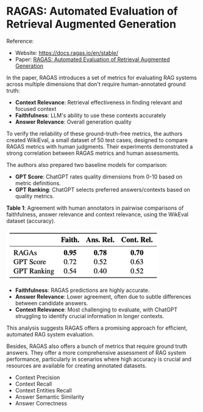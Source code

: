 # RAGAS: Automated Evaluation of Retrieval Augmented Generation
Reference:
- Website: https://docs.ragas.io/en/stable/
- Paper: [RAGAS: Automated Evaluation of Retrieval Augmented Generation](https://arxiv.org/abs/2309.15217)

In the paper, RAGAS introduces a set of metrics for evaluating RAG systems across multiple dimensions that don't require human-annotated ground truth:
- **Context Relevance**: Retrieval effectiveness in finding relevant and focused context
- **Faithfulness**: LLM's ability to use these contexts accurately
- **Answer Relevance**: Overall generation quality

To verify the reliability of these ground-truth-free metrics, the authors created WikiEval, a small dataset of 50 test cases, designed to compare RAGAS metrics with human judgments. Their experiments demonstrated a strong correlation between RAGAS metrics and human assessments. 

The authors also prepared two baseline models for comparison:
- **GPT Score**: ChatGPT rates quality dimensions from 0-10 based on metric definitions.
- **GPT Ranking**: ChatGPT selects preferred answers/contexts based on quality metrics.

**Table 1**: Agreement with human annotators in pairwise comparisons of faithfulness, answer relevance and context relevance, using the WikEval dataset (accuracy).

<img src="../images/tools/RAGAS_alignment.png" width=400>

- **Faithfulness**: RAGAS predictions are highly accurate.
- **Answer Relevance**: Lower agreement, often due to subtle differences between candidate answers.
- **Context Relevance**: Most challenging to evaluate, with ChatGPT struggling to identify crucial information in longer contexts.

This analysis suggests RAGAS offers a promising approach for efficient, automated RAG system evaluation.

Besides, RAGAS also offers a bunch of metrics that require ground truth answers. They offer a more comprehensive assessment of RAG system performance, particularly in scenarios where high accuracy is crucial and resources are available for creating annotated datasets.
- Context Precision
- Context Recall
- Context Entities Recall
- Answer Semantic Similarity
- Answer Correctness